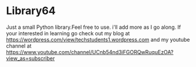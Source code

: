# Library64
Just a small Python library.Feel free to use.
i'll add more as I go along.
If your interested in learning go check out my blog at https://wordpress.com/view/techstudents1.wordpress.com
and my youtube channel at https://www.youtube.com/channel/UCnb54nd3iFGORQwRuquEzOA?view_as=subscriber
